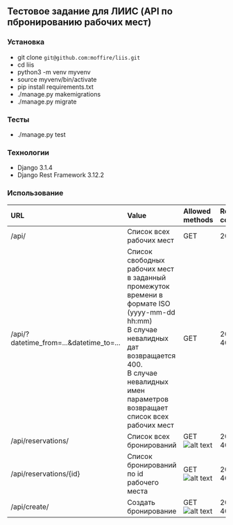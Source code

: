 ## Тестовое задание для ЛИИС (API по пбронированию рабочих мест)


### Установка
* git clone `git@github.com:moffire/liis.git`
* cd liis
* python3 -m venv myvenv
* source myvenv/bin/activate
* pip install requirements.txt
* ./manage.py makemigrations
* ./manage.py migrate

### Тесты
* ./manage.py test

### Технологии
* Django 3.1.4
* Django Rest Framework 3.12.2

### Использование
| URL       | Value                | Allowed methods | Response code |
| :------------- |:------------------| :-----| :-----|
| /api/    | Cписок всех рабочих мест    | GET | 200 |
| /api/?datetime_from=...&datetime_to=...  | Cписок свободных рабочих мест в заданный промежуток времени в формате ISO (yyyy-mm-dd hh:mm)<br>В случае невалидных дат возвращается 400.<br>В случае невалидных имен параметров возвращает список всех рабочих мест| GET | 200<br>400 |
| /api/reservations/    | Cписок всех бронирований    | GET<br>![alt text](https://img.shields.io/static/v1?label=&message=AUTH&color=red "AUTH") | 200<br>403 |
| /api/reservations/{id}    | Cписок бронирований по id рабочего места   | GET<br>![alt text](https://img.shields.io/static/v1?label=&message=AUTH&color=red "AUTH") | 200<br>403 |
| /api/create/    | Создать бронирование    | GET<br>![alt text](https://img.shields.io/static/v1?label=&message=AUTH&color=red "AUTH") | 201<br>403 |
